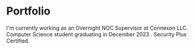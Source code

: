 # Portfolio
I'm currently working as an Overnight NOC Supervisor at Connexon LLC. Computer Science student graduating in December 2023 . Security Plus Certified. 

